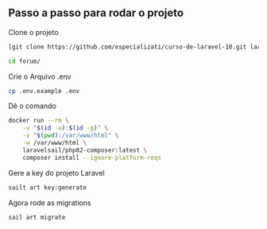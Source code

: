 ## Passo a passo para rodar o projeto
Clone o projeto
```sh
[git clone https://github.com/especializati/curso-de-laravel-10.git laravel-10](https://github.com/Ygor-Machado/forum.git)
```
```sh
cd forum/
```


Crie o Arquivo .env
```sh
cp .env.example .env
```

Dê o comando
```sh
docker run --rm \
    -u "$(id -u):$(id -g)" \
    -v "$(pwd):/var/www/html" \
    -w /var/www/html \
    laravelsail/php82-composer:latest \
    composer install --ignore-platform-reqs
```



Gere a key do projeto Laravel
```sh
sailt art key:generate
```

Agora rode as migrations
```sh
sail art migrate
```

